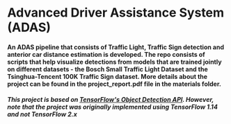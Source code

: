 # Advanced Driver Assistance System (ADAS)


#### An ADAS pipeline that consists of Traffic Light, Traffic Sign detection and anterior car distance estimation is developed. The repo consists of scripts that help visualize detections from models that are trained jointly on different datasets - the Bosch Small Traffic Light Dataset and the Tsinghua-Tencent 100K Traffic Sign dataset. More details about the project can be found in the project_report.pdf file in the materials folder. <br/>
##### This project is based on [TensorFlow's Object Detection API](https://github.com/tensorflow/models/tree/master/research/object_detection). However, note that the project was originally implemented using TensorFlow 1.14 and not TensorFlow 2.x

